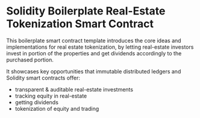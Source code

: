 # Solidity Boilerplate Real-Estate Tokenization Smart Contract

This boilerplate smart contract template introduces the core ideas and implementations for real estate tokenization, by letting real-estate investors invest in portion of the properties and get dividends accordingly to the purchased portion.

It showcases key opportunities that immutable distributed ledgers and Solidity smart contracts offer: 
* transparent & auditable real-estate investments
* tracking equity in real-estate
* getting dividends
* tokenization of equity and trading